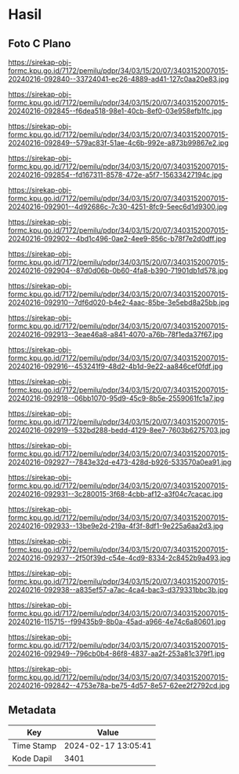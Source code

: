 # Hasil

## Foto C Plano

https://sirekap-obj-formc.kpu.go.id/7172/pemilu/pdpr/34/03/15/20/07/3403152007015-20240216-092840--33724041-ec26-4889-ad41-127c0aa20e83.jpg

https://sirekap-obj-formc.kpu.go.id/7172/pemilu/pdpr/34/03/15/20/07/3403152007015-20240216-092845--f6dea518-98e1-40cb-8ef0-03e958efb1fc.jpg

https://sirekap-obj-formc.kpu.go.id/7172/pemilu/pdpr/34/03/15/20/07/3403152007015-20240216-092849--579ac83f-51ae-4c6b-992e-a873b99867e2.jpg

https://sirekap-obj-formc.kpu.go.id/7172/pemilu/pdpr/34/03/15/20/07/3403152007015-20240216-092854--fd167311-8578-472e-a5f7-15633427194c.jpg

https://sirekap-obj-formc.kpu.go.id/7172/pemilu/pdpr/34/03/15/20/07/3403152007015-20240216-092901--4d92686c-7c30-4251-8fc9-5eec6d1d9300.jpg

https://sirekap-obj-formc.kpu.go.id/7172/pemilu/pdpr/34/03/15/20/07/3403152007015-20240216-092902--4bd1c496-0ae2-4ee9-856c-b78f7e2d0dff.jpg

https://sirekap-obj-formc.kpu.go.id/7172/pemilu/pdpr/34/03/15/20/07/3403152007015-20240216-092904--87d0d06b-0b60-4fa8-b390-71901db1d578.jpg

https://sirekap-obj-formc.kpu.go.id/7172/pemilu/pdpr/34/03/15/20/07/3403152007015-20240216-092910--7df6d020-b4e2-4aac-85be-3e5ebd8a25bb.jpg

https://sirekap-obj-formc.kpu.go.id/7172/pemilu/pdpr/34/03/15/20/07/3403152007015-20240216-092913--3eae46a8-a841-4070-a76b-78f1eda37f67.jpg

https://sirekap-obj-formc.kpu.go.id/7172/pemilu/pdpr/34/03/15/20/07/3403152007015-20240216-092916--453241f9-48d2-4b1d-9e22-aa846cef0fdf.jpg

https://sirekap-obj-formc.kpu.go.id/7172/pemilu/pdpr/34/03/15/20/07/3403152007015-20240216-092918--06bb1070-95d9-45c9-8b5e-2559061fc1a7.jpg

https://sirekap-obj-formc.kpu.go.id/7172/pemilu/pdpr/34/03/15/20/07/3403152007015-20240216-092919--532bd288-bedd-4129-8ee7-7603b6275703.jpg

https://sirekap-obj-formc.kpu.go.id/7172/pemilu/pdpr/34/03/15/20/07/3403152007015-20240216-092927--7843e32d-e473-428d-b926-533570a0ea91.jpg

https://sirekap-obj-formc.kpu.go.id/7172/pemilu/pdpr/34/03/15/20/07/3403152007015-20240216-092931--3c280015-3f68-4cbb-af12-a3f04c7cacac.jpg

https://sirekap-obj-formc.kpu.go.id/7172/pemilu/pdpr/34/03/15/20/07/3403152007015-20240216-092933--13be9e2d-219a-4f3f-8df1-9e225a6aa2d3.jpg

https://sirekap-obj-formc.kpu.go.id/7172/pemilu/pdpr/34/03/15/20/07/3403152007015-20240216-092937--2f50f39d-c54e-4cd9-8334-2c8452b9a493.jpg

https://sirekap-obj-formc.kpu.go.id/7172/pemilu/pdpr/34/03/15/20/07/3403152007015-20240216-092938--a835ef57-a7ac-4ca4-bac3-d379331bbc3b.jpg

https://sirekap-obj-formc.kpu.go.id/7172/pemilu/pdpr/34/03/15/20/07/3403152007015-20240216-115715--f99435b9-8b0a-45ad-a966-4e74c6a80601.jpg

https://sirekap-obj-formc.kpu.go.id/7172/pemilu/pdpr/34/03/15/20/07/3403152007015-20240216-092949--796cb0b4-86f8-4837-aa2f-253a81c379f1.jpg

https://sirekap-obj-formc.kpu.go.id/7172/pemilu/pdpr/34/03/15/20/07/3403152007015-20240216-092842--4753e78a-be75-4d57-8e57-62ee2f2792cd.jpg


## Metadata

| Key        | Value               |
| ---------- | ------------------- |
| Time Stamp | 2024-02-17 13:05:41 |
| Kode Dapil | 3401                |



